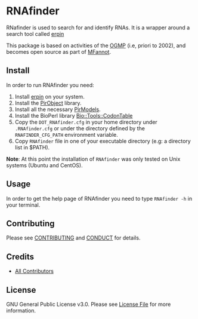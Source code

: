 # RNAfinder

RNafinder is used to  search for and identify RNAs. It is a wrapper around a search tool called [erpin]((http://rna.igmors.u-psud.fr/Software/erpin.php))

This package is based on activities of  the [OGMP](http://megasun.bch.umontreal.ca/ogmp/) (i.e, priori to 2002), and
becomes open source as part of [MFannot](http://megasun.bch.umontreal.ca/RNAweasel/).

## Install

In order to run RNAfinder you need:

1. Install [erpin](http://rna.igmors.u-psud.fr/Software/erpin.php) on your system.
2. Install the [PirObject](https://github.com/prioux/PirObject) library.
3. Install all the necessary [PirModels](https://github.com/BFL-lab/PirModels).
4. Install the BioPerl library [Bio::Tools::CodonTable](http://search.cpan.org/dist/BioPerl/Bio/Tools/CodonTable.pm)
5. Copy the `DOT_RNAfinder.cfg` in your home directory under `.RNAfinder.cfg` or under the directory defined by the `RNAFINDER_CFG_PATH` environment variable.
6. Copy `RNAfinder` file in one of your executable directory (e.g: a directory list in $PATH).

**Note**: At this point the installation of `RNAfinder` was only tested on Unix systems (Ubuntu and CentOS).

## Usage

In order to get the help page of RNAfinder you need to type `RNAfinder -h` in your terminal.

## Contributing

Please see [CONTRIBUTING](CONTRIBUTING.md) and [CONDUCT](CONDUCT.md) for details.

## Credits

- [All Contributors](https://github.com/BFL-lab/RNAfinder/graphs/contributors)

## License

GNU General Public License v3.0. Please see [License File](LICENSE.md) for more information.
